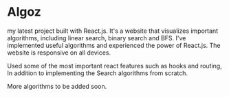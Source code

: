 # Algoz
my latest project built with React.js. It's a website that visualizes important algorithms, including linear search, binary search and BFS. I've implemented useful algorithms and experienced the power of React.js. The website is responsive on all devices.

Used some of the most important react features such as hooks and routing, In addition to implementing the Search algorithms from scratch.

More algorithms to be added soon.
